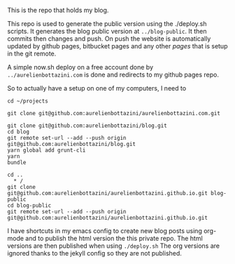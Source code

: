 This is the repo that holds my blog.

This repo is used to generate the public version using the ./deploy.sh scripts.
It generates the blog public version at `../blog-public`.
It then commits then changes and push. On push the website is automatically updated by github pages, bitbucket pages and any other _pages_ that is setup in the git remote.

A simple now.sh deploy on a free account done by `../aurelienbottazini.com` is done and redirects to my github pages repo.

So to actually have a setup on one of my computers, I need to

```
cd ~/projects

git clone git@github.com:aurelienbottazini/aurelienbottazini.com.git

git clone git@github.com:aurelienbottazini/blog.git
cd blog
git remote set-url --add --push origin git@github.com:aurelienbottazini/blog.git
yarn global add grunt-cli
yarn
bundle

cd ..
  * /
git clone git@github.com:aurelienbottazini/aurelienbottazini.github.io.git blog-public
cd blog-public
git remote set-url --add --push origin git@github.com:aurelienbottazini/aurelienbottazini.github.io.git
```

I have shortcuts in my emacs config to create new blog posts using org-mode and to publish the html version the this private repo.
The html versions are then published when using `./deploy.sh`
The org versions are ignored thanks to the jekyll config so they are not published.
